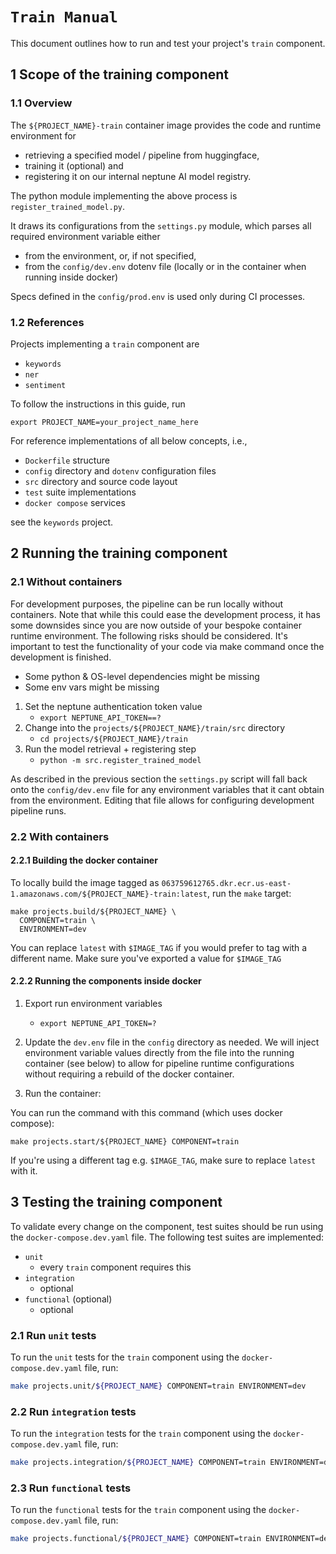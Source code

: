 # `Train Manual`

This document outlines how to run and test your project's `train` component.

## 1 Scope of the training component

### 1.1 Overview

The `${PROJECT_NAME}-train` container image provides the code and runtime environment for
- retrieving a specified model / pipeline from huggingface,
- training it (optional) and
- registering it on our internal neptune AI model registry.

The python module implementing the above process is `register_trained_model.py`.

It draws its configurations from the `settings.py` module, which parses all required
environment variable either

- from the environment, or, if not specified,
- from the `config/dev.env` dotenv file (locally or in the container when running inside docker)

Specs defined in the `config/prod.env` is used only during CI processes.

### 1.2 References

Projects implementing a `train` component are
- `keywords`
- `ner`
- `sentiment`

To follow the instructions in this guide, run

```export PROJECT_NAME=your_project_name_here```

For reference implementations of all below concepts, i.e.,
- `Dockerfile` structure
- `config` directory and `dotenv` configuration files
- `src` directory and source code layout
- `test` suite implementations
- `docker compose` services

see the `keywords` project.


## 2 Running the training component

### 2.1 Without containers

For development purposes, the pipeline can be run locally without containers. Note that while this
could ease the development process, it has some downsides since you are now outside of your bespoke
container runtime environment. The following risks should be considered. It's important to test
the functionality of your code via make command once the development is finished.

- Some python & OS-level dependencies might be missing
- Some env vars might be missing

1. Set the neptune authentication token value
   - `export NEPTUNE_API_TOKEN==?`
2. Change into the `projects/${PROJECT_NAME}/train/src` directory
   - `cd projects/${PROJECT_NAME}/train`
3. Run the model retrieval + registering step
   - `python -m src.register_trained_model`

As described in the previous section the `settings.py` script will fall back onto the
`config/dev.env` file for any environment variables that it cant obtain from the environment.
Editing that file allows for configuring development pipeline runs.

### 2.2 With containers

#### 2.2.1 Building the docker container

To locally build the image tagged as
`063759612765.dkr.ecr.us-east-1.amazonaws.com/${PROJECT_NAME}-train:latest`, run the `make` target:

```make
make projects.build/${PROJECT_NAME} \
  COMPONENT=train \
  ENVIRONMENT=dev
```
You can replace `latest` with `$IMAGE_TAG` if you would prefer to tag with a different name. Make
sure you've exported a value for `$IMAGE_TAG`

#### 2.2.2 Running the components inside docker

1. Export run environment variables

   - `export NEPTUNE_API_TOKEN=?`

2. Update the `dev.env` file in the `config` directory as needed. We will inject environment
   variable values directly from the file into the running container (see below) to allow for
   pipeline runtime configurations without requiring a rebuild of the docker container.

3. Run the container:

You can run the command with this command (which uses docker compose):

```
make projects.start/${PROJECT_NAME} COMPONENT=train
```

If you're using a different tag e.g. `$IMAGE_TAG`, make sure to replace `latest` with it.

## 3 Testing the training component

To validate every change on the component, test suites should be run using the `docker-compose.dev.yaml` file.
The following test suites are implemented:

- `unit`
   - every `train` component requires this
- `integration`
   - optional
- `functional` (optional)
   - optional


### 2.1 Run `unit` tests

To run the `unit` tests for the `train` component using the `docker-compose.dev.yaml` file, run:

```bash
make projects.unit/${PROJECT_NAME} COMPONENT=train ENVIRONMENT=dev
```

### 2.2 Run `integration` tests

To run the `integration` tests for the `train` component using the `docker-compose.dev.yaml` file, run:

```bash
make projects.integration/${PROJECT_NAME} COMPONENT=train ENVIRONMENT=dev
```

### 2.3 Run `functional` tests

To run the `functional` tests for the `train` component using the `docker-compose.dev.yaml` file,  run:

```bash
make projects.functional/${PROJECT_NAME} COMPONENT=train ENVIRONMENT=dev
```
